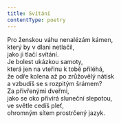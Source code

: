 ```yaml
---
title: Svítání
contentType: poetry
---
```


<section>

Pro ženskou váhu nenalézám kámen,  
který by v dlani netlačil,  
jako ji tlačí svítání.  
Je bolest ukázkou samoty,  
která jen na vteřinu k tobě přiléhá,  
že odře kolena až po zrůžovělý nátisk  
a vzbudíš se s rozpitým šrámem?  
Za přivřenými dveřmi,  
jako se oko přivírá sluneční slepotou,  
ve světle cedíš pleť,  
ohromným sítem prostrčený jazyk.

</section>
